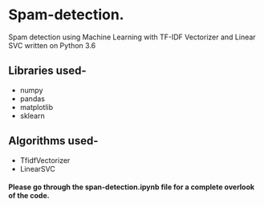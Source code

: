 # Spam-detection.
Spam detection using Machine Learning with TF-IDF Vectorizer and Linear SVC written on Python 3.6

## Libraries used-
 - numpy
 - pandas
 - matplotlib
 - sklearn
 
## Algorithms used-
 - TfidfVectorizer
 - LinearSVC
 
#### Please go through the span-detection.ipynb file for a complete overlook of the code.
